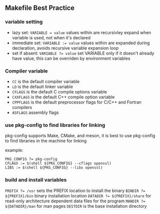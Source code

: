## Makefile Best Practice
### variable setting
* lazy set: `VARIABLE = value` values within are recursivley expand when variable is used, not when it's declared
* immediate set: `VARIABLE := value` values within are expanded during declaration, avoids recursive variable expansion loop
* set if absent: `VARIABLE ?= value` set VARIABLE only if it doesn't already have value, this can be overriden by environment variables

### Compiler variable
* `CC` is the default compiler variable
* `LD` is the default linker variable
* `CFLAGS` is the default C compile options variable
* `CXXFLAGS` is the default C++ compile option variable
* `CPPFLAGS` is the default preprocessor flags for C/C++ and Fortran compilers
* `ASFLAGS` assembly flags

### use pkg-config to find libraries for linking
pkg-config supports Make, CMake, and meson, it is best to use pkg-config to find libraries in the machine for linking

example:
```
PKG_CONFIG ?= pkg-config
CFLAGS := $(shell ${PKG_CONFIG} --cflags openssl)
LIBS := $(shell ${PKG_CONFIG} --libs openssl)
```

### build and install variables
`PREFIX ?= /usr` sets the PREFIX location to install the binary
`BINDIR ?= ${PREFIX}/bin` binary installation location
`DATADIR ?= ${PREFIX}/share` for read-only architecture dependent data files for the program
`MANDIR ?= ${DATADIR}/man` for man pages
`DESTDIR` is the base installation directory
